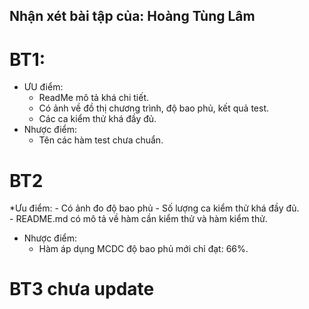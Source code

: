 ﻿## Nhận xét bài tập của: Hoàng Tùng Lâm

# BT1:
 * ƯU điểm: 
	- ReadMe mô tả khá chi tiết.
	- Có ảnh về đồ thị chương trình, độ bao phủ, kết quả test.
	- Các ca kiểm thử khá đầy đủ.
 * Nhược điểm: 
	- Tên các hàm test chưa chuẩn.
# BT2
 *Ưu điểm:
	- Có ảnh đo độ bao phủ
	- Số lượng ca kiểm thử khá đầy đủ.	
	- README.md có mô tả về hàm cần kiểm thử và hàm kiểm thử.
 * Nhược điểm:
	- Hàm áp dụng MCDC độ bao phủ mới chỉ đạt: 66%.
# BT3 chưa update